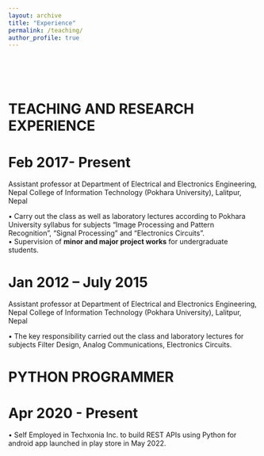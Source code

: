 ```yaml
---
layout: archive
title: "Experience"
permalink: /teaching/
author_profile: true
---
```

<br/>
<br/>
<br/>

TEACHING AND RESEARCH EXPERIENCE
=====

Feb 2017- Present
======
Assistant professor at Department of Electrical and Electronics Engineering, Nepal College of Information Technology (Pokhara University), Lalitpur, Nepal<br/>

  •	Carry out the class as well as laboratory lectures according to Pokhara University syllabus for subjects “Image Processing and Pattern Recognition”, “Signal Processing” and “Electronics Circuits”. <br/>
    •	Supervision of **minor and major project works** for undergraduate students.
  
Jan 2012 – July 2015
======
Assistant professor at Department of Electrical and Electronics Engineering, Nepal College of Information Technology (Pokhara University), Lalitpur, Nepal<br/>

  •	The key responsibility carried out the class and laboratory lectures for subjects Filter Design, Analog Communications, Electronics Circuits.
  
  
PYTHON PROGRAMMER
====

Apr 2020 - Present
===
•	Self Employed in Techxonia Inc. to build REST APIs using Python for android app launched in play store in May 2022.
